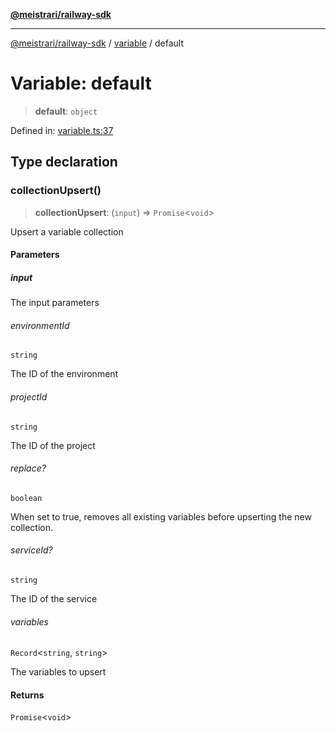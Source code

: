 [**@meistrari/railway-sdk**](../../README.md)

***

[@meistrari/railway-sdk](../../README.md) / [variable](../README.md) / default

# Variable: default

> **default**: `object`

Defined in: [variable.ts:37](https://github.com/meistrari/railway-sdk/blob/c87cd9663dd2e502f5c8cd0710cf3d5b6151fd10/src/resources/variable.ts#L37)

## Type declaration

### collectionUpsert()

> **collectionUpsert**: (`input`) => `Promise`\<`void`\>

Upsert a variable collection

#### Parameters

##### input

The input parameters

###### environmentId

`string`

The ID of the environment

###### projectId

`string`

The ID of the project

###### replace?

`boolean`

When set to true, removes all existing variables before upserting the new collection.

###### serviceId?

`string`

The ID of the service

###### variables

`Record`\<`string`, `string`\>

The variables to upsert

#### Returns

`Promise`\<`void`\>
